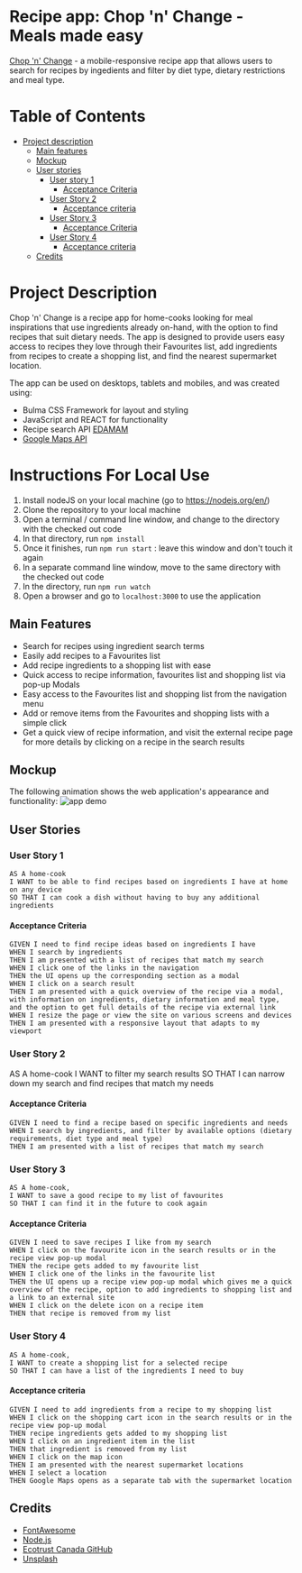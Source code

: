 # Recipe app: Chop 'n' Change - Meals made easy

[Chop 'n' Change](https://group3-recipe-search.herokuapp.com/) - a mobile-responsive recipe app that allows users to search for recipes by ingedients and filter by diet type, dietary restrictions and meal type.  

# Table of Contents
- [Project description](#project-description)
  * [Main features](#main-features)
  * [Mockup](#mockup)
  * [User stories](#user-stories)
    + [User story 1](#user-story-1)
      - [Acceptance Criteria](#acceptance-criteria)
    + [User Story 2](#user-story-2)
      - [Acceptance criteria](#acceptance-criteria)
    + [User Story 3](#user-story-3)
      - [Acceptance Criteria](#acceptance-criteria-1)
    + [User Story 4](#user-story-4)
      - [Acceptance criteria](#acceptance-criteria-1)
  * [Credits](#credits)

# Project Description

Chop 'n' Change is a recipe app for home-cooks looking for meal inspirations that use ingredients already on-hand, with the option to find recipes that suit dietary needs. The app is designed to provide users easy access to recipes they love through their Favourites list, add ingredients from recipes to create a shopping list, and find the nearest supermarket location.

The app can be used on desktops, tablets and mobiles, and was created using:

* Bulma CSS Framework for layout and styling
* JavaScript and REACT for functionality
* Recipe search API [EDAMAM](https://www.edamam.com/)
* [Google Maps API](https://developers.google.com/maps)

# Instructions For Local Use
1. Install nodeJS on your local machine (go to https://nodejs.org/en/) 
1. Clone the repository to your local machine
1. Open a terminal / command line window, and change to the directory with the checked out code
1. In that directory, run `npm install`
1. Once it finishes, run `npm run start` : leave this window and don't touch it again
1. In a separate command line window, move to the same directory with the checked out code
1. In the directory, run `npm run watch`
1. Open a browser and go to `localhost:3000` to use the application

## Main Features

* Search for recipes using ingredient search terms
* Easily add recipes to a Favourites list 
* Add recipe ingredients to a shopping list with ease
* Quick access to recipe information, favourites list and shopping list via pop-up Modals
* Easy access to the Favourites list and shopping list from the navigation menu
* Add or remove items from the Favourites and shopping lists with a simple click 
* Get a quick view of recipe information, and visit the external recipe page for more details by clicking on a recipe in the search results

## Mockup 
The following animation shows the web application's appearance and functionality:
![app demo](./public/img/app_demo.gif)


## User Stories

### User Story 1
```
AS A home-cook
I WANT to be able to find recipes based on ingredients I have at home on any device  
SO THAT I can cook a dish without having to buy any additional ingredients
```
#### Acceptance Criteria
```
GIVEN I need to find recipe ideas based on ingredients I have
WHEN I search by ingredients
THEN I am presented with a list of recipes that match my search
WHEN I click one of the links in the navigation
THEN the UI opens up the corresponding section as a modal
WHEN I click on a search result
THEN I am presented with a quick overview of the recipe via a modal, with information on ingredients, dietary information and meal type, and the option to get full details of the recipe via external link
WHEN I resize the page or view the site on various screens and devices
THEN I am presented with a responsive layout that adapts to my viewport
```
### User Story 2
AS A home-cook
I WANT to filter my search results
SO THAT I can narrow down my search and find recipes that match my needs

#### Acceptance Criteria
```
GIVEN I need to find a recipe based on specific ingredients and needs
WHEN I search by ingredients, and filter by available options (dietary requirements, diet type and meal type)
THEN I am presented with a list of recipes that match my search
```
### User Story 3
```
AS A home-cook, 
I WANT to save a good recipe to my list of favourites
SO THAT I can find it in the future to cook again
```
#### Acceptance Criteria
```
GIVEN I need to save recipes I like from my search
WHEN I click on the favourite icon in the search results or in the recipe view pop-up modal
THEN the recipe gets added to my favourite list
WHEN I click one of the links in the favourite list
THEN the UI opens up a recipe view pop-up modal which gives me a quick overview of the recipe, option to add ingredients to shopping list and a link to an external site
WHEN I click on the delete icon on a recipe item
THEN that recipe is removed from my list
```
### User Story 4
```
AS A home-cook, 
I WANT to create a shopping list for a selected recipe 
SO THAT I can have a list of the ingredients I need to buy 
```
#### Acceptance criteria
```
GIVEN I need to add ingredients from a recipe to my shopping list
WHEN I click on the shopping cart icon in the search results or in the recipe view pop-up modal
THEN recipe ingredients gets added to my shopping list
WHEN I click on an ingredient item in the list
THEN that ingredient is removed from my list
WHEN I click on the map icon 
THEN I am presented with the nearest supermarket locations
WHEN I select a location
THEN Google Maps opens as a separate tab with the supermarket location
```

## Credits

- [FontAwesome](https://fontawesome.com/)
- [Node.js](https://nodejs.org/en/)
- [Ecotrust Canada GitHub](https://ecotrust-canada.github.io/markdown-toc/)
- [Unsplash](https://unsplash.com/photos/-YHSwy6uqvk)
